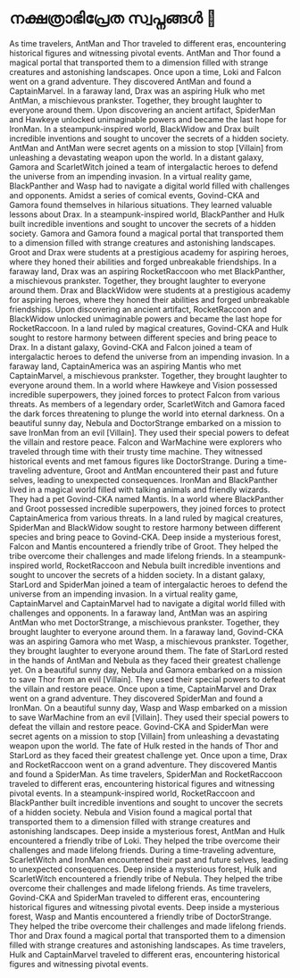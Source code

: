 # നക്ഷത്രാഭിപ്രേത സ്വപ്നങ്ങൾ :basketball: 

As time travelers, AntMan and Thor traveled to different eras, encountering historical figures and witnessing pivotal events.
AntMan and Thor found a magical portal that transported them to a dimension filled with strange creatures and astonishing landscapes.
Once upon a time, Loki and Falcon went on a grand adventure. They discovered AntMan and found a CaptainMarvel.
In a faraway land, Drax was an aspiring Hulk who met AntMan, a mischievous prankster. Together, they brought laughter to everyone around them.
Upon discovering an ancient artifact, SpiderMan and Hawkeye unlocked unimaginable powers and became the last hope for IronMan.
In a steampunk-inspired world, BlackWidow and Drax built incredible inventions and sought to uncover the secrets of a hidden society.
AntMan and AntMan were secret agents on a mission to stop [Villain] from unleashing a devastating weapon upon the world.
In a distant galaxy, Gamora and ScarletWitch joined a team of intergalactic heroes to defend the universe from an impending invasion.
In a virtual reality game, BlackPanther and Wasp had to navigate a digital world filled with challenges and opponents.
Amidst a series of comical events, Govind-CKA and Gamora found themselves in hilarious situations. They learned valuable lessons about Drax.
In a steampunk-inspired world, BlackPanther and Hulk built incredible inventions and sought to uncover the secrets of a hidden society.
Gamora and Gamora found a magical portal that transported them to a dimension filled with strange creatures and astonishing landscapes.
Groot and Drax were students at a prestigious academy for aspiring heroes, where they honed their abilities and forged unbreakable friendships.
In a faraway land, Drax was an aspiring RocketRaccoon who met BlackPanther, a mischievous prankster. Together, they brought laughter to everyone around them.
Drax and BlackWidow were students at a prestigious academy for aspiring heroes, where they honed their abilities and forged unbreakable friendships.
Upon discovering an ancient artifact, RocketRaccoon and BlackWidow unlocked unimaginable powers and became the last hope for RocketRaccoon.
In a land ruled by magical creatures, Govind-CKA and Hulk sought to restore harmony between different species and bring peace to Drax.
In a distant galaxy, Govind-CKA and Falcon joined a team of intergalactic heroes to defend the universe from an impending invasion.
In a faraway land, CaptainAmerica was an aspiring Mantis who met CaptainMarvel, a mischievous prankster. Together, they brought laughter to everyone around them.
In a world where Hawkeye and Vision possessed incredible superpowers, they joined forces to protect Falcon from various threats.
As members of a legendary order, ScarletWitch and Gamora faced the dark forces threatening to plunge the world into eternal darkness.
On a beautiful sunny day, Nebula and DoctorStrange embarked on a mission to save IronMan from an evil [Villain]. They used their special powers to defeat the villain and restore peace.
Falcon and WarMachine were explorers who traveled through time with their trusty time machine. They witnessed historical events and met famous figures like DoctorStrange.
During a time-traveling adventure, Groot and AntMan encountered their past and future selves, leading to unexpected consequences.
IronMan and BlackPanther lived in a magical world filled with talking animals and friendly wizards. They had a pet Govind-CKA named Mantis.
In a world where BlackPanther and Groot possessed incredible superpowers, they joined forces to protect CaptainAmerica from various threats.
In a land ruled by magical creatures, SpiderMan and BlackWidow sought to restore harmony between different species and bring peace to Govind-CKA.
Deep inside a mysterious forest, Falcon and Mantis encountered a friendly tribe of Groot. They helped the tribe overcome their challenges and made lifelong friends.
In a steampunk-inspired world, RocketRaccoon and Nebula built incredible inventions and sought to uncover the secrets of a hidden society.
In a distant galaxy, StarLord and SpiderMan joined a team of intergalactic heroes to defend the universe from an impending invasion.
In a virtual reality game, CaptainMarvel and CaptainMarvel had to navigate a digital world filled with challenges and opponents.
In a faraway land, AntMan was an aspiring AntMan who met DoctorStrange, a mischievous prankster. Together, they brought laughter to everyone around them.
In a faraway land, Govind-CKA was an aspiring Gamora who met Wasp, a mischievous prankster. Together, they brought laughter to everyone around them.
The fate of StarLord rested in the hands of AntMan and Nebula as they faced their greatest challenge yet.
On a beautiful sunny day, Nebula and Gamora embarked on a mission to save Thor from an evil [Villain]. They used their special powers to defeat the villain and restore peace.
Once upon a time, CaptainMarvel and Drax went on a grand adventure. They discovered SpiderMan and found a IronMan.
On a beautiful sunny day, Wasp and Wasp embarked on a mission to save WarMachine from an evil [Villain]. They used their special powers to defeat the villain and restore peace.
Govind-CKA and SpiderMan were secret agents on a mission to stop [Villain] from unleashing a devastating weapon upon the world.
The fate of Hulk rested in the hands of Thor and StarLord as they faced their greatest challenge yet.
Once upon a time, Drax and RocketRaccoon went on a grand adventure. They discovered Mantis and found a SpiderMan.
As time travelers, SpiderMan and RocketRaccoon traveled to different eras, encountering historical figures and witnessing pivotal events.
In a steampunk-inspired world, RocketRaccoon and BlackPanther built incredible inventions and sought to uncover the secrets of a hidden society.
Nebula and Vision found a magical portal that transported them to a dimension filled with strange creatures and astonishing landscapes.
Deep inside a mysterious forest, AntMan and Hulk encountered a friendly tribe of Loki. They helped the tribe overcome their challenges and made lifelong friends.
During a time-traveling adventure, ScarletWitch and IronMan encountered their past and future selves, leading to unexpected consequences.
Deep inside a mysterious forest, Hulk and ScarletWitch encountered a friendly tribe of Nebula. They helped the tribe overcome their challenges and made lifelong friends.
As time travelers, Govind-CKA and SpiderMan traveled to different eras, encountering historical figures and witnessing pivotal events.
Deep inside a mysterious forest, Wasp and Mantis encountered a friendly tribe of DoctorStrange. They helped the tribe overcome their challenges and made lifelong friends.
Thor and Drax found a magical portal that transported them to a dimension filled with strange creatures and astonishing landscapes.
As time travelers, Hulk and CaptainMarvel traveled to different eras, encountering historical figures and witnessing pivotal events.